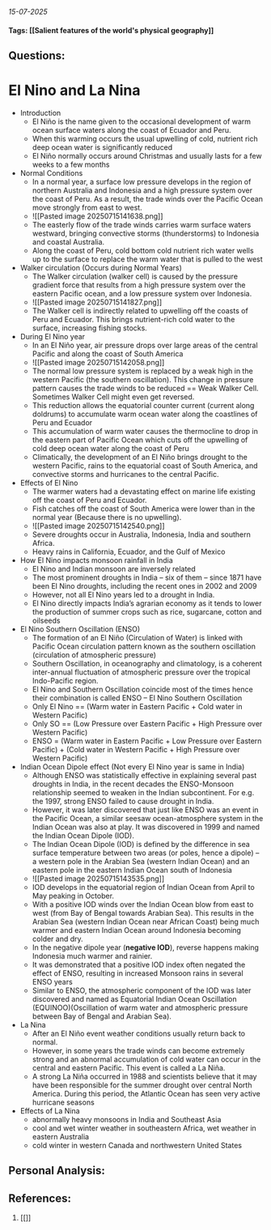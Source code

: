 *15-07-2025*
#### Tags: [[Salient features of the world's physical geography]]


## Questions:



# El Nino and La Nina

- Introduction
	- El Niño is the name given to the occasional development of warm ocean surface waters along the coast of Ecuador and Peru.
	- When this warming occurs the usual upwelling of cold, nutrient rich deep ocean water is significantly reduced
	- El Niño normally occurs around Christmas and usually lasts for a few weeks to a few months
- Normal Conditions
	- In a normal year, a surface low pressure develops in the region of northern Australia and Indonesia and a high pressure system over the coast of Peru. As a result, the trade winds over the Pacific Ocean move strongly from east to west.
	- ![[Pasted image 20250715141638.png]]
	- The easterly flow of the trade winds carries warm surface waters westward, bringing convective storms (thunderstorms) to Indonesia and coastal Australia. 
	- Along the coast of Peru, cold bottom cold nutrient rich water wells up to the surface to replace the warm water that is pulled to the west
- Walker circulation (Occurs during Normal Years)
	- The Walker circulation (walker cell) is caused by the pressure gradient force that results from a high pressure system over the eastern Pacific ocean, and a low pressure system over Indonesia.
	- ![[Pasted image 20250715141827.png]]
	- The Walker cell is indirectly related to upwelling off the coasts of Peru and Ecuador. This brings nutrient-rich cold water to the surface, increasing fishing stocks.
- During El Nino year
	- In an El Niño year, air pressure drops over large areas of the central Pacific and along the coast of South America
	- ![[Pasted image 20250715142058.png]]
	- The normal low pressure system is replaced by a weak high in the western Pacific (the southern oscillation). This change in pressure pattern causes the trade winds to be reduced == Weak Walker Cell. Sometimes Walker Cell might even get reversed.
	- This reduction allows the equatorial counter current (current along doldrums) to accumulate warm ocean water along the coastlines of Peru and Ecuador
	- This accumulation of warm water causes the thermocline to drop in the eastern part of Pacific Ocean which cuts off the upwelling of cold deep ocean water along the coast of Peru
	- Climatically, the development of an El Niño brings drought to the western Pacific, rains to the equatorial coast of South America, and convective storms and hurricanes to the central Pacific.
- Effects of El Nino
	- The warmer waters had a devastating effect on marine life existing off the coast of Peru and Ecuador.
	- Fish catches off the coast of South America were lower than in the normal year (Because there is no upwelling).
	- ![[Pasted image 20250715142540.png]]
	- Severe droughts occur in Australia, Indonesia, India and southern Africa. 
	- Heavy rains in California, Ecuador, and the Gulf of Mexico
- How El Nino impacts monsoon rainfall in India
	- El Nino and Indian monsoon are inversely related
	- The most prominent droughts in India – six of them – since 1871 have been El Nino droughts, including the recent ones in 2002 and 2009
	- However, not all El Nino years led to a drought in India. 
	- El Nino directly impacts India’s agrarian economy as it tends to lower the production of summer crops such as rice, sugarcane, cotton and oilseeds
- El Nino Southern Oscillation (ENSO)
	- The formation of an El Niño (Circulation of Water) is linked with Pacific Ocean circulation pattern known as the southern oscillation (circulation of atmospheric pressure)
	- Southern Oscillation, in oceanography and climatology, is a coherent inter-annual fluctuation of atmospheric pressure over the tropical Indo-Pacific region.
	- El Nino and Southern Oscillation coincide most of the times hence their combination is called ENSO – El Nino Southern Oscillation
	- Only El Nino == (Warm water in Eastern Pacific + Cold water in Western Pacific)
	- Only SO == (Low Pressure over Eastern Pacific + High Pressure over Western Pacific)
	- ENSO = (Warm water in Eastern Pacific + Low Pressure over Eastern Pacific) + (Cold water in Western Pacific + High Pressure over Western Pacific)
- Indian Ocean Dipole effect (Not every El Nino year is same in India)
	- Although ENSO was statistically effective in explaining several past droughts in India, in the recent decades the ENSO-Monsoon relationship seemed to weaken in the Indian subcontinent. For e.g. the 1997, strong ENSO failed to cause drought in India.
	- However, it was later discovered that just like ENSO was an event in the Pacific Ocean, a similar seesaw ocean-atmosphere system in the Indian Ocean was also at play. It was discovered in 1999 and named the Indian Ocean Dipole (IOD). 
	- The Indian Ocean Dipole (IOD) is defined by the difference in sea surface temperature between two areas (or poles, hence a dipole) – a western pole in the Arabian Sea (western Indian Ocean) and an eastern pole in the eastern Indian Ocean south of Indonesia
	- ![[Pasted image 20250715143535.png]]
	- IOD develops in the equatorial region of Indian Ocean from April to May peaking in October.
	- With a positive IOD winds over the Indian Ocean blow from east to west (from Bay of Bengal towards Arabian Sea). This results in the Arabian Sea (western Indian Ocean near African Coast) being much warmer and eastern Indian Ocean around Indonesia becoming colder and dry.
	- In the negative dipole year (**negative IOD**), reverse happens making Indonesia much warmer and rainier.
	- It was demonstrated that a positive IOD index often negated the effect of ENSO, resulting in increased Monsoon rains in several ENSO years
	- Similar to ENSO, the atmospheric component of the IOD was later discovered and named as Equatorial Indian Ocean Oscillation (EQUINOO)(Oscillation of warm water and atmospheric pressure between Bay of Bengal and Arabian Sea).
- La Nina
	- After an El Niño event weather conditions usually return back to normal.
	- However, in some years the trade winds can become extremely strong and an abnormal accumulation of cold water can occur in the central and eastern Pacific. This event is called a La Niña.
	- A strong La Niña occurred in 1988 and scientists believe that it may have been responsible for the summer drought over central North America. During this period, the Atlantic Ocean has seen very active hurricane seasons
- Effects of La Nina
	- abnormally heavy monsoons in India and Southeast Asia
	- cool and wet winter weather in southeastern Africa, wet weather in eastern Australia
	- cold winter in western Canada and northwestern United States


## Personal Analysis:


## References:

1. [[]]